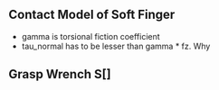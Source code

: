 ## Contact Model of Soft Finger
- gamma is torsional fiction coefficient
- tau_normal has to be lesser than gamma * fz. Why
## Grasp Wrench S[]